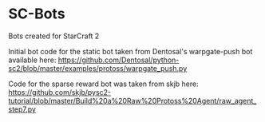 # SC-Bots
Bots created for StarCraft 2

Initial bot code for the static bot taken from Dentosal's warpgate-push bot available here:
https://github.com/Dentosal/python-sc2/blob/master/examples/protoss/warpgate_push.py

Code for the sparse reward bot was taken from skjb here:
https://github.com/skjb/pysc2-tutorial/blob/master/Build%20a%20Raw%20Protoss%20Agent/raw_agent_step7.py
